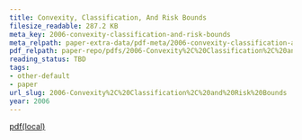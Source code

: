 ```yaml
---
title: Convexity, Classification, And Risk Bounds
filesize_readable: 287.2 KB
meta_key: 2006-convexity-classification-and-risk-bounds
meta_relpath: paper-extra-data/pdf-meta/2006-convexity-classification-and-risk-bounds.yaml
pdf_relpath: paper-repo/pdfs/2006-Convexity%2C%20Classification%2C%20and%20Risk%20Bounds.pdf
reading_status: TBD
tags:
- other-default
- paper
url_slug: 2006-Convexity%2C%20Classification%2C%20and%20Risk%20Bounds
year: 2006
---
```


[pdf(local)](../../paper-repo/pdfs/2006-Convexity%2C%20Classification%2C%20and%20Risk%20Bounds.pdf)
